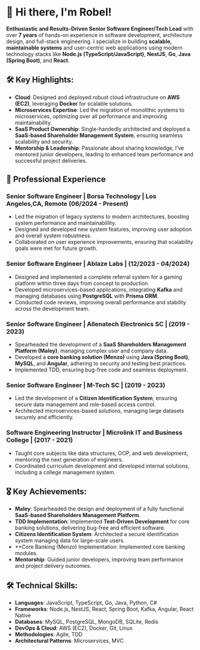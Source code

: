 
# 👋 Hi there, I'm Robel!

**Enthusiastic and Results-Driven Senior Software Engineer/Tech Lead** with over **7 years** of hands-on experience in software development, architecture design, and full-stack engineering. I specialize in building **scalable, maintainable systems** and user-centric web applications using modern technology stacks like **Node.js (TypeScript/JavaScript)**, **NestJS**, **Go**, **Java (Spring Boot)**, and **React**. 

## 🛠 Key Highlights:
- **Cloud**: Designed and deployed robust cloud infrastructure on **AWS (EC2)**, leveraging **Docker** for scalable solutions.
- **Microservices Expertise**: Led the migration of monolithic systems to microservices, optimizing over all performance and improving maintainability.
- **SaaS Product Ownership**: Single-handedly architected and deployed a **SaaS-based Shareholder Management System**, ensuring seamless scalability and security.
- **Mentorship & Leadership**: Passionate about sharing knowledge, I’ve mentored junior developers, leading to enhanced team performance and successful project deliveries.

## 🚀 Professional Experience

### Senior Software Engineer | Borsa Technology | Los Angeles,CA, Remote (06/2024 - Present)
- Led the migration of legacy systems to modern architectures, boosting system performance and maintainablility.
- Designed and developed new system features, improving user adoption and overall system robustness.
- Collaborated on user experience improvements, ensuring that scalability goals were met for future growth.

### Senior Software Engineer | Ablaze Labs | (12/2023 - 04/2024)
- Designed and implemented a complete referral system for a gaming platform within three days from concept to production.
- Developed microservices-based applications, integrating **Kafka** and managing databases using **PostgreSQL** with **Prisma ORM**.
- Conducted code reviews, improving overall performance and stability across the development team.

### Senior Software Engineer | Allenatech Electronics SC | (2019 - 2023)
- Spearheaded the development of a **SaaS Shareholders Management Platform (Maley)**, managing complex user and company data.
- Developed a **core banking solution (Menzo)** using **Java (Spring Boot)**, **MySQL**, and **Angular**, adhering to security and testing best practices.
- Implemented TDD, ensuring bug-free code and seamless deployment.

### Senior Software Engineer | M-Tech SC | (2019 - 2023)
- Led the development of a **Citizen Identification System**, ensuring secure data management and role-based access control.
- Architected microservices-based solutions, managing large datasets securely and efficiently.

### Software Engineering Instructor | Microlink IT and Business College | (2017 - 2021)
- Taught core subjects like data structures, OOP, and web development, mentoring the next generation of engineers.
- Coordinated curriculum development and developed internal solutions, including a college management system.

## 🎖️ Key Achievements:
- **Maley**: Spearheaded the design and deployment of a fully functional **SaaS-based Shareholders Management Platform**.
- **TDD Implementation**: Implemented **Test-Driven Development** for core banking solutions, delivering bug-free and efficient software.
- **Citizens Identification System**: Architected a secure identification system managing data for large-scale users.
- **Core Banking (Menzo) Implementation: Implemented core banking modules.
- **Mentorship**: Guided junior developers, improving team performance and project delivery outcomes.

## 🛠 Technical Skills:
- **Languages**: JavaScript, TypeScript, Go, Java, Python, C#
- **Frameworks**: Node.js, NestJS, React, Spring Boot, Kafka, Angular, React Native
- **Databases**: MySQL, PostgreSQL, MongoDB, SQLite, Redis
- **DevOps & Cloud**: AWS (EC2), Docker, Git, Linux
- **Methodologies**: Agile, TDD
- **Architectural Patterns**: Microservices, MVC
